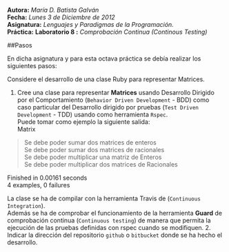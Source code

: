 **Autora:**     *María D. Batista Galván*  
**Fecha:**      *Lunes 3 de Diciembre de 2012*  
**Asignatura:**   *Lenguajes y Paradigmas de la Programación.*  
**Práctica:**   **Laboratorio 8 :**  *Comprobación Continua (Continous Testing)*  

##Pasos

En dicha asignatura y para esta octava práctica se debía realizar los siguientes pasos:  

Considere el desarrollo de una clase Ruby para representar Matrices.   

1. Cree una clase para representar **Matrices** usando Desarrollo Dirigido por el Comportamiento (`Behavior Driven Development` - BDD) como caso particular del Desarrollo dirigido por pruebas (`Test Driven Development` - TDD) usando como herramienta `Rspec`.  
Puede tomar como ejemplo la siguiente salida:  
Matrix  
> Se debe poder sumar dos matrices de enteros  
> Se debe poder sumar dos matrices de racionales  
> Se debe poder multiplicar una matriz de Enteros  
> Se debe poder multiplicar dos matrices de Racionales  

Finished in 0.00161 seconds  
4 examples, 0 failures  

La clase se ha de compilar con la herramienta Travis de (`Continuous Integration`).  
Además se ha de comprobar el funcionamiento de la herramienta **Guard** de comprobación continua (`Continuous testing`) de manera que permita la ejecución de las pruebas definidas con rspec cuando se modifiquen.
2. Indicar la dirección del repositorio `github` o `bitbucket` donde se ha hecho el desarrollo.